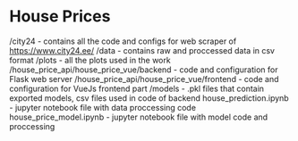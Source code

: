 # House Prices

/city24 - contains all the code and configs for web scraper of https://www.city24.ee/
/data - contains raw and proccessed data in csv format
/plots - all the plots used in the work
/house_price_api/house_price_vue/backend - code and configuration for Flask web server
/house_price_api/house_price_vue/frontend - code and configuration for VueJs frontend part
/models - .pkl files that contain exported models, csv files used in code of backend
house_prediction.ipynb - jupyter notebook file with data proccessing code
house_price_model.ipynb - jupyter notebook file with model code and proccessing
